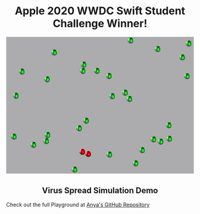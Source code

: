 <h1 align="center">Apple 2020 WWDC Swift Student Challenge Winner!</h1>
<p> </p>
<p align="center"><img src="virus_spread_demo.gif" alt="Demo"></p>
<h2 align="center">Virus Spread Simulation Demo</h2>
<p> </p>
<p>Check out the full Playground at <a href="https://github.com/a-n-y-a/virus-spread-sim">Anya's GitHub Repository</a></p>
